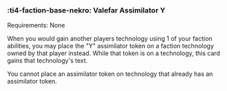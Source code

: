 ### :ti4-faction-base-nekro: **Valefar Assimilator Y**

Requirements: None

When you would gain another players technology using 1 of your faction abilities, you may place the "Y" assimilator token on a faction technology owned by that player instead.
While that token is on a technology, this card gains that technology's text.

You cannot place an assimilator token on technology that already has an assimilator token.
